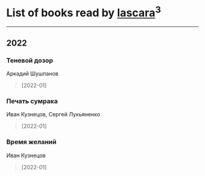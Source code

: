 # List of books read by [lascara](https://www.facebook.com/profile.php?id=2434302110035411)<sup>3</sup>
---

## 2022

### Теневой дозор
Аркадий Шушпанов
> [2022-01] 


### Печать сумрака
Иван Кузнецов, Сергей Лукьяненко
> [2022-01] 


### Время желаний
Иван Кузнецов
> [2022-01] 



